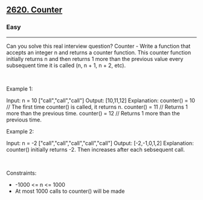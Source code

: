 <h2><a href="https://leetcode.com/problems/counter/">2620. Counter</a></h2><h3>Easy</h3><hr>Can you solve this real interview question? Counter - Write a function that accepts an integer n and returns a counter function. This counter function initially returns n and then returns 1 more than the previous value every subsequent time it is called (n, n + 1, n + 2, etc).

 

Example 1:


Input: 
n = 10 
["call","call","call"]
Output: [10,11,12]
Explanation: 
counter() = 10 // The first time counter() is called, it returns n.
counter() = 11 // Returns 1 more than the previous time.
counter() = 12 // Returns 1 more than the previous time.


Example 2:


Input: 
n = -2
["call","call","call","call","call"]
Output: [-2,-1,0,1,2]
Explanation: counter() initially returns -2. Then increases after each sebsequent call.


 

Constraints:

 * -1000 <= n <= 1000
 * At most 1000 calls to counter() will be made